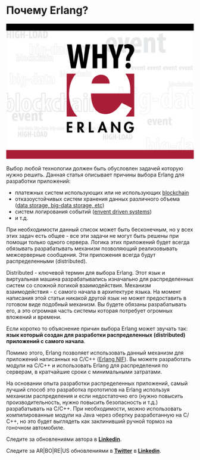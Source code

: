 # Почему Erlang?

![](https://raw.githubusercontent.com/ArboreusSystems/arboreus_articles/master/erlang/why_erlang/illustrations/why_erang_001.png)

Выбор любой технологии должен быть обусловлен задачей которую нужно решить. Данная статья описывает причины выбора Erlang для разработки приложений:

* платежных систем использующих или не использующих [blockchain](https://github.com/ArboreusSystems/arboreus_articles/tree/master/blockchain)
* отказоустойчивых систем хранения данных различного объема ([data storage, big-data storage, etc](https://github.com/ArboreusSystems/arboreus_articles/tree/master/data_storage))
* систем логирования событий ([envent driven systems](https://github.com/ArboreusSystems/arboreus_articles/tree/master/event))
* и т.д.

При необходимости данный список может быть бесконечным, но у всех этих задач есть общее - все эти задачи не могут быть решены при помощи только одного сервера. Логика этих приложений будет всегда обязывать разрабатывать механизм позволяющий реализовывать межсерверные сообщения. Эти приложения всегда будут распределенными (distributed).

Distributed - ключевой термин для выбора Erlang. Этот язык и виртуальная машина разрабатывались изначально для распределенных систем со сложной логикой взаимодействия. Механизм взаимодействия - с самого начала в архитектуре языка. На момент написания этой статьи никакой другой язык не может предоставить в готовом виде подобный механизм. Вы будете обязаны разрабатывать его, а это огромная часть системы которая потребует огромных вложений и времени.

Если коротко то объяснение причин выбора Erlang может звучать так: **язык который создан для разработки распределенных (distributed) приложений с самого начала**.

Помимо этого, Erlang позволяет использовать данный механизм для приложений написанных на С/С++ ([Erlang NIF](http://erlang.org/doc/tutorial/nif.html)). Вы можете разработать модули на С/С++ и  использовать Erlang для распределения по серверам, в кратчайшие сроки с минимальными затратами.

На основании опыта разработки распределенных приложений, самый лучший способ это разработка прототипов на Erlang используя механизм распределения и если недостаточно его (нужно повысить производительность, нужно повысить безопасность и т.д.) разрабатывать на C/C++. При необходимости, можно использовать компилированные модули на Java через обертку разработанную на С/С++, но это будет выглядеть как заклинивший ручной тормоз на гоночном автомобиле.

Следите за обновлениями автора в [**Linkedin**](https://www.linkedin.com/in/alexandr-kirilov-3365b992/).

Следите за AR|BO|RE|US обновлениями в [**Twitter**](https://twitter.com/ArboreusSystems) в [**Linkedin**](www.linkedin.com/company/arboreus-systems/).